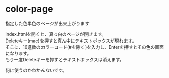 # color-page
指定した色単色のページが出来上がります

index.htmlを開くと、真っ白のページが開きます。  
Deleteキー(mac)を押すと真ん中にテキストボックスが現れます。  
そこに、16進数のカラーコード(#を除く)を入力し、Enterを押すとその色の画面になります。  
もう一度Deleteキーを押すとテキストボックスは消えます。  
  
何に使うのかわかんないです。
